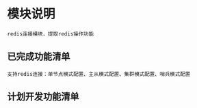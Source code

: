 # 模块说明
    redis连接模块，提取redis操作功能


## 已完成功能清单
    支持redis连接：单节点模式配置、主从模式配置、集群模式配置、哨兵模式配置


## 计划开发功能清单










